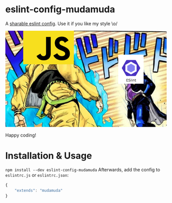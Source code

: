 # eslint-config-mudamuda
A [sharable eslint config](https://eslint.org/docs/developer-guide/shareable-configs.html). Use it if you like my style \o/

![alt text](./banner.png "MUDAMUDAMUDAMUDAMUDA")

Happy coding!
# Installation & Usage
`npm install --dev eslint-config-mudamuda`
Afterwards, add the config to `eslintrc.js` or `eslintrc.json`:
```js
{
	"extends": "mudamuda"
}
```